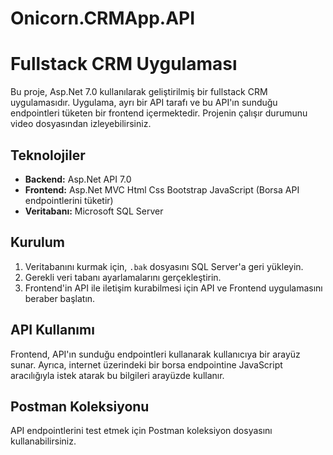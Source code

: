 # Onicorn.CRMApp.API
# Fullstack CRM Uygulaması

Bu proje, Asp.Net 7.0 kullanılarak geliştirilmiş bir fullstack CRM uygulamasıdır. Uygulama, ayrı bir API tarafı ve bu API'ın sunduğu endpointleri tüketen bir frontend içermektedir. Projenin çalışır durumunu video dosyasından izleyebilirsiniz.

## Teknolojiler

- **Backend:** Asp.Net API 7.0
- **Frontend:** Asp.Net MVC Html Css Bootstrap JavaScript (Borsa API endpointlerini tüketir) 
- **Veritabanı:** Microsoft SQL Server

## Kurulum

1. Veritabanını kurmak için, `.bak` dosyasını SQL Server'a geri yükleyin.
2. Gerekli veri tabanı ayarlamalarını gerçekleştirin.
3. Frontend'in API ile iletişim kurabilmesi için API ve Frontend uygulamasını beraber başlatın.

## API Kullanımı

Frontend, API'ın sunduğu endpointleri kullanarak kullanıcıya bir arayüz sunar. Ayrıca, internet üzerindeki bir borsa endpointine JavaScript aracılığıyla istek atarak bu bilgileri arayüzde kullanır.

## Postman Koleksiyonu

API endpointlerini test etmek için Postman koleksiyon dosyasını kullanabilirsiniz. 
